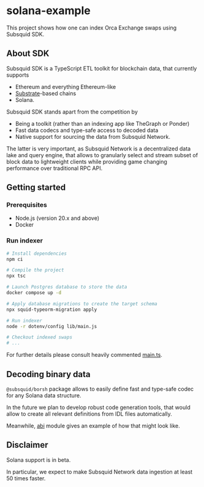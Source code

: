 # solana-example

This project shows how one can index Orca Exchange swaps using Subsquid SDK.

## About SDK

Subsquid SDK is a TypeScript ETL toolkit for blockchain data, that currently supports

* Ethereum and everything Ethereum-like
* [Substrate](https://substrate.io)-based chains
* Solana.

Subsquid SDK stands apart from the competition by

* Being a toolkit (rather than an indexing app like TheGraph or Ponder)
* Fast data codecs and type-safe access to decoded data  
* Native support for sourcing the data from Subsquid Network.

The latter is very important, as Subsquid Network is a decentralized data lake and query engine, 
that allows to granularly select and stream subset of block data to lightweight clients 
while providing game changing performance over traditional RPC API.

## Getting started

### Prerequisites

* Node.js (version 20.x and above)
* Docker

### Run indexer

```bash
# Install dependencies
npm ci

# Compile the project
npx tsc

# Launch Postgres database to store the data
docker compose up -d

# Apply database migrations to create the target schema
npx squid-typeorm-migration apply

# Run indexer
node -r dotenv/config lib/main.js

# Checkout indexed swaps
# ...
```

For further details please consult heavily commented [main.ts](./src/main.ts). 

## Decoding binary data

`@subsquid/borsh` package allows to easily define fast and type-safe codec for any Solana data structure.

In the future we plan to develop robust code generation tools, 
that would allow to create all relevant definitions from IDL files automatically.

Meanwhile, [abi](./src/abi) module gives an example of how that might look like.

## Disclaimer

Solana support is in beta. 

In particular, we expect to make Subsquid Network data ingestion at least 50 times faster.
